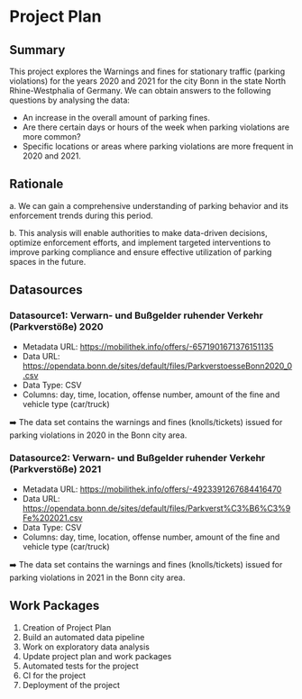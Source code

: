 # Project Plan

## Summary

<!-- Describe your data science project in max. 5 sentences. -->
This project explores the Warnings and fines for stationary traffic (parking violations) for the years 2020 and 2021 for the city Bonn in the state North Rhine-Westphalia of Germany. We can obtain answers to the following questions by analysing the data:

* An increase in the overall amount of parking fines.
* Are there certain days or hours of the week when parking violations are more common? 
* Specific locations or areas where parking violations are more frequent in 2020 and 2021.

## Rationale

<!-- Outline the impact of the analysis, e.g. which pains it solves. -->
a. We can gain a comprehensive understanding of parking behavior and its enforcement trends during this period.<br>

b. This analysis will enable authorities to make data-driven decisions, optimize enforcement efforts, and implement targeted interventions to improve parking compliance and ensure effective utilization of parking spaces in the future.


## Datasources

<!-- Describe each datasources you plan to use in a section. Use the prefic "DatasourceX" where X is the id of the datasource. -->

### Datasource1: Verwarn- und Bußgelder ruhender Verkehr (Parkverstöße) 2020
* Metadata URL: https://mobilithek.info/offers/-6571901671376151135
* Data URL: https://opendata.bonn.de/sites/default/files/ParkverstoesseBonn2020_0.csv
* Data Type: CSV
* Columns: day, time, location, offense number, amount of the fine and vehicle type (car/truck)

 :arrow_right: The data set contains the warnings and fines (knolls/tickets) issued for parking violations in 2020 in the Bonn city area.

### Datasource2: Verwarn- und Bußgelder ruhender Verkehr (Parkverstöße) 2021
* Metadata URL: https://mobilithek.info/offers/-4923391267684416470
* Data URL: https://opendata.bonn.de/sites/default/files/Parkverst%C3%B6%C3%9Fe%202021.csv
* Data Type: CSV
* Columns: day, time, location, offense number, amount of the fine and vehicle type (car/truck)

:arrow_right: The data set contains the warnings and fines (knolls/tickets) issued for parking violations in 2021 in the Bonn city area.

## Work Packages

<!-- List of work packages ordered sequentially, each pointing to an issue with more details. -->

1. Creation of Project Plan
2. Build an automated data pipeline
3. Work on exploratory data analysis
4. Update project plan and work packages
5. Automated tests for the project
6. CI for the project
7. Deployment of the project

[i1]: https://github.com/jvalue/2023-amse-template/issues/1
